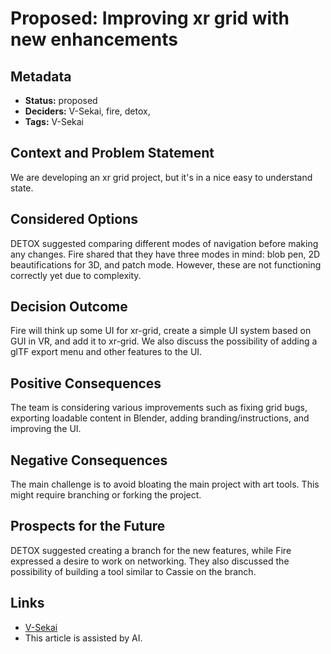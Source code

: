 # Proposed: Improving xr grid with new enhancements

## Metadata

- **Status:** proposed
- **Deciders:** V-Sekai, fire, detox,
- **Tags:** V-Sekai

## Context and Problem Statement

We are developing an xr grid project, but it's in a nice easy to understand state.

## Considered Options

DETOX suggested comparing different modes of navigation before making any changes. Fire shared that they have three modes in mind: blob pen, 2D beautifications for 3D, and patch mode. However, these are not functioning correctly yet due to complexity.

## Decision Outcome

Fire will think up some UI for xr-grid, create a simple UI system based on GUI in VR, and add it to xr-grid. We also discuss the possibility of adding a glTF export menu and other features to the UI.

## Positive Consequences

The team is considering various improvements such as fixing grid bugs, exporting loadable content in Blender, adding branding/instructions, and improving the UI.

## Negative Consequences

The main challenge is to avoid bloating the main project with art tools. This might require branching or forking the project.

## Prospects for the Future

DETOX suggested creating a branch for the new features, while Fire expressed a desire to work on networking. They also discussed the possibility of building a tool similar to Cassie on the branch.

## Links

- [V-Sekai](https://v-sekai.org/)
- This article is assisted by AI.